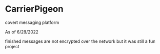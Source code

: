 # CarrierPigeon
covert messaging platform

As of 6/28/2022

finished
messages are not encrypted over the network but it was still a fun project
